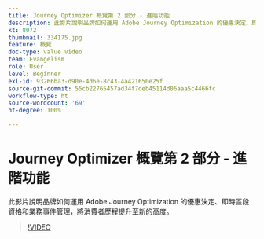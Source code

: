 ```yaml
---
title: Journey Optimizer 概覽第 2 部分 - 進階功能
description: 此影片說明品牌如何運用 Adobe Journey Optimization 的優惠決定、即時區段資格和業務事件管理，將消費者歷程提升至新的高度。
kt: 8072
thumbnail: 334175.jpg
feature: 概覽
doc-type: value video
team: Evangelism
role: User
level: Beginner
exl-id: 93266ba3-d90e-4d6e-8c43-4a421650e25f
source-git-commit: 55cb22765457ad34f7deb45114d06aaa5c4466fc
workflow-type: ht
source-wordcount: '69'
ht-degree: 100%

---
```


# Journey Optimizer 概覽第 2 部分 - 進階功能

此影片說明品牌如何運用 Adobe Journey Optimization 的優惠決定、即時區段資格和業務事件管理，將消費者歷程提升至新的高度。

>[!VIDEO](https://video.tv.adobe.com/v/334175?quality=12)
